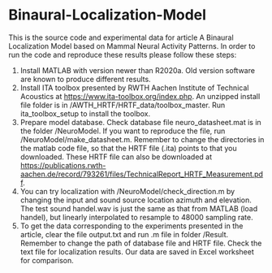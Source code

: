 # Binaural-Localization-Model
This is the source code and experimental data for article A Binaural Localization Model based on Mammal Neural Activity Patterns. In order to run the code and reproduce these results please follow these steps:
1. Install MATLAB with version newer than R2020a. Old version software are known to produce different results.
2. Install ITA toolbox presented by RWTH Aachen Institute of Technical Acoustics at https://www.ita-toolbox.org/index.php. An unzipped install file folder is in /AWTH_HRTF/HRTF_data/toolbox_master. Run ita_toolbox_setup to install the toolbox.
3. Prepare model database. Check database file neuro_datasheet.mat is in the folder /NeuroModel. If you want to reproduce the file, run /NeuroModel/make_datasheet.m. Remember to change the directories in the matlab code file, so that the HRTF file (.ita) points to that you downloaded. These HRTF file can also be downloaded at  https://publications.rwth-aachen.de/record/793261/files/TechnicalReport_HRTF_Measurement.pdf.
4. You can try localization with /NeuroModel/check_direction.m by changing the input and sound source location azimuth and elevation. The test sound handel.wav is just the same as that from MATLAB (load handel), but linearly interpolated to resample to 48000 sampling rate.
5. To get the data corresponding to the experiments presented in the article, clear the file output.txt and run .m file in folder /Result. Remember to change the path of database file and HRTF file. Check the text file for localization results. Our data are saved in Excel worksheet for comparison.
